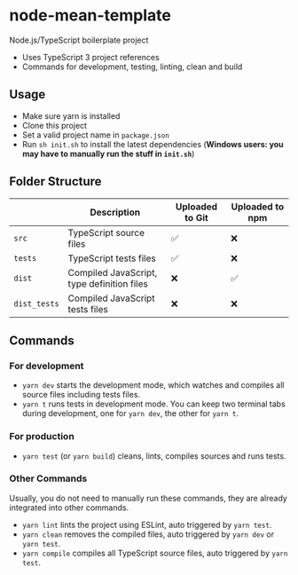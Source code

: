 # node-mean-template

Node.js/TypeScript boilerplate project

- Uses TypeScript 3 project references
- Commands for development, testing, linting, clean and build

## Usage

- Make sure yarn is installed
- Clone this project
- Set a valid project name in `package.json`
- Run `sh init.sh` to install the latest dependencies (**Windows users: you may have to manually run the stuff in `init.sh`**)

## Folder Structure

|              | Description                                | Uploaded to Git | Uploaded to npm |
| ------------ | ------------------------------------------ | --------------- | --------------- |
| `src`        | TypeScript source files                    | ✅              | ❌              |
| `tests`      | TypeScript tests files                     | ✅              | ❌              |
| `dist`       | Compiled JavaScript, type definition files | ❌              | ✅              |
| `dist_tests` | Compiled JavaScript tests files            | ❌              | ❌              |

## Commands

### For development

- `yarn dev` starts the development mode, which watches and compiles all source files including tests files.
- `yarn t` runs tests in development mode. You can keep two terminal tabs during development, one for `yarn dev`, the other for `yarn t`.

### For production

- `yarn test` (or `yarn build`) cleans, lints, compiles sources and runs tests.

### Other Commands

Usually, you do not need to manually run these commands, they are already integrated into other commands.

- `yarn lint` lints the project using ESLint, auto triggered by `yarn test`.
- `yarn clean` removes the compiled files, auto triggered by `yarn dev` or `yarn test`.
- `yarn compile` compiles all TypeScript source files, auto triggered by `yarn test`.
